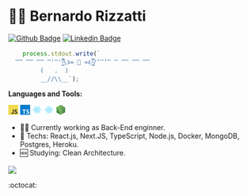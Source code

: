 # :man_technologist: Bernardo Rizzatti

[![Github Badge](https://img.shields.io/badge/-Github-000?style=flat-square&logo=Github&logoColor=white&link=https://github.com/bernardorz)](https://github.com/bernardorz)
[![Linkedin Badge](https://img.shields.io/badge/-LinkedIn-blue?style=flat-square&logo=Linkedin&logoColor=white&link=https://www.linkedin.com/in/bernardo-rizzatti-6382ab1a6/)](https://www.linkedin.com/in/bernardo-rizzatti-6382ab1a6/)
```javascript
    process.stdout.write(` 
  ̿̿ ̿̿ ̿̿ ̿'̿'\̵͇̿̿\з= 🤡 =ε/̵͇̿̿/’̿’̿ ̿ ̿̿ ̿̿ ̿̿  
         (   .  )  
         __//\\__`);
 ```


**Languages and Tools:**  

<code><img height="20" src="https://raw.githubusercontent.com/github/explore/80688e429a7d4ef2fca1e82350fe8e3517d3494d/topics/javascript/javascript.png"></code>
<code><img height="20" src="https://raw.githubusercontent.com/github/explore/80688e429a7d4ef2fca1e82350fe8e3517d3494d/topics/typescript/typescript.png"></code>
<code><img height="20" src="https://raw.githubusercontent.com/github/explore/80688e429a7d4ef2fca1e82350fe8e3517d3494d/topics/react/react.png"></code>
<code><img height="20" src="https://raw.githubusercontent.com/github/explore/5c058a388828bb5fde0bcafd4bc867b5bb3f26f3/topics/react-native/react-native.png"></code>
<code><img height="20" src="https://raw.githubusercontent.com/github/explore/80688e429a7d4ef2fca1e82350fe8e3517d3494d/topics/nodejs/nodejs.png"></code>    

- :office_worker: Currently working as Back-End enginner.
- :blue_heart: Techs: React.js, Next.JS, TypeScript, Node.js, Docker, MongoDB, Postgres, Heroku.
- :new: Studying: Clean Architecture.
<p align="left">
  <a href="https://github.com/anuraghazra/github-readme-stats">
  <img align="center" src="https://github-readme-stats.vercel.app/api/top-langs/?username=bernardorz&layout=compact&theme=radical" />
</a>
</p>
<!--> :octocat: 
